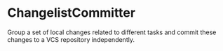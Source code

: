 # ChangelistCommitter
Group a set of local changes related to different tasks and commit these changes to a VCS repository independently.
